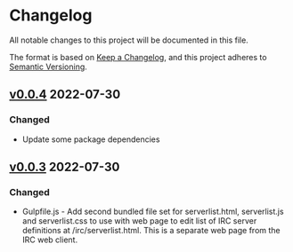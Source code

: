 # Changelog

All notable changes to this project will be documented in this file.

The format is based on [Keep a Changelog](https://keepachangelog.com/en/1.0.0/),
and this project adheres to
[Semantic Versioning](https://semver.org/spec/v2.0.0.html).

## [v0.0.4](https://github.com/cotarr/irc-hybrid-client-dev-tools/releases/tag/v0.0.4) 2022-07-30

### Changed

- Update some package dependencies

## [v0.0.3](https://github.com/cotarr/irc-hybrid-client-dev-tools/releases/tag/v0.0.3) 2022-07-30

### Changed

- Gulpfile.js - Add second bundled file set for serverlist.html, serverlist.js and serverlist.css to use with 
web page to edit list of IRC server definitions at /irc/serverlist.html. This is a separate web page from the
IRC web client.
